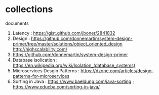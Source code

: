 # collections
documents

1. Latency : https://gist.github.com/jboner/2841832
2. Design : https://github.com/donnemartin/system-design-primer/tree/master/solutions/object_oriented_design
            http://highscalability.com/
3. https://github.com/donnemartin/system-design-primer
4. Database isolication : https://en.wikipedia.org/wiki/Isolation_(database_systems)
5. Microservices Desgin Patterns : https://dzone.com/articles/design-patterns-for-microservices
6. Sorting in Java : https://www.baeldung.com/java-sorting ; https://www.educba.com/sorting-in-java/
